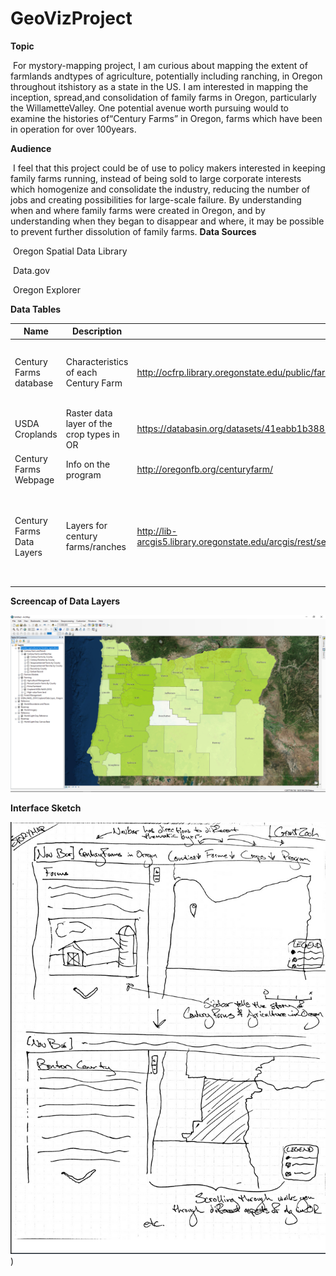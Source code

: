 # GeoVizProject



**Topic**

​            For mystory-mapping project, I am curious about mapping the extent of farmlands andtypes of agriculture, potentially including ranching, in Oregon throughout itshistory as a state in the US. I am interested in mapping the inception, spread,and consolidation of family farms in Oregon, particularly the WillametteValley. One potential avenue worth pursuing would to examine the histories of“Century Farms” in Oregon, farms which have been in operation for over 100years.

**Audience**

​	I feel that this project could be of use to policy makers interested in
keeping family farms running, instead of being sold to large corporate
interests which homogenize and consolidate the industry, reducing the number of
jobs and creating possibilities for large-scale failure. By understanding when
and where family farms were created in Oregon, and by understanding when they
began to disappear and where, it may be possible to prevent further dissolution
of family farms.
**Data Sources**

​	Oregon Spatial Data Library

​	Data.gov

​	Oregon Explorer

**Data Tables**

| Name                      | Description                              | URL                                      | Notes                                    |
| ------------------------- | ---------------------------------------- | ---------------------------------------- | ---------------------------------------- |
| Century Farms database    | Characteristics of each Century Farm     | http://ocfrp.library.oregonstate.edu/public/farms | Info on each Century farm and ranch      |
| USDA Croplands            | Raster data layer of the crop types in OR | https://databasin.org/datasets/41eabb1b38814d0abb22da5beeacbf57 |                                          |
| Century Farms Webpage     | Info on the program                      | http://oregonfb.org/centuryfarm/         |                                          |
| Century Farms Data Layers | Layers for century farms/ranches         | http://lib-arcgis5.library.oregonstate.edu/arcgis/rest/services/forestry_agriculture/oe_forestry_agriculture/MapServer | Look under the century farm and ranch list header |



**Screencap of Data Layers**

![Screencap](img/arc_data_screenshot.png)



**Interface Sketch**

![InterfaceSketch](img/interfaceSketch.png))
